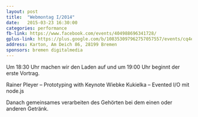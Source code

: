 ```yaml
---
layout: post
title:  "Webmontag I/2014"
date:   2015-03-23 16:30:00
categories: performance
fb-link: https://www.facebook.com/events/404988696341728/
gplus-link: https://plus.google.com/b/108353097962757057557/events/cq4esm7mbnc67ue3irtvksiaplc
address: Karton, Am Deich 86, 28199 Bremen
sponsors: bremen digitalmedia
---
```


Um 18:30 Uhr machen wir den Laden auf und um 19:00 Uhr beginnt der erste Vortrag.

Rainer Pleyer – Prototyping with Keynote
Wiebke Kukielka – Evented I/O mit node.js

Danach gemeinsames verarbeiten des Gehörten bei dem einen oder anderen Getränk.